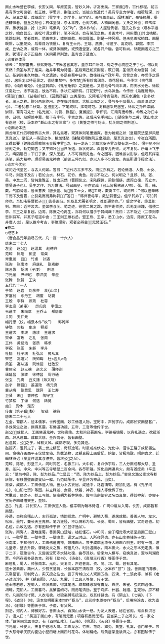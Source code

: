 <!-- { "loadSidebar": true } -->
    画山水唯营丘李成、长安关同、华原范宽，智妙入神，才高出类。三家鼎寺，百代标程。前古虽有传世可见者，如王维、李思训、荆浩之伦，岂能方驾近代？虽有专意力学者，如翟院深、刘永、纪真之辈，难继后尘（翟学李，刘学关，纪学范）。夫气象萧疏，烟林清旷，毫锋颖脱，墨法精微者，营丘之制也；石体坚凝，杂木丰茂，台阁古雅，人物幽闲者，关氏之风也；峰峦浑厚，势状雄强，抢（上声）笔俱均（校“均”，汲本作匀），人屋皆质者，范氏之作也（烟林平远之妙，始自营丘。画松叶谓之攒针，笔不染淡，自有荣茂之色。关画木叶，间用墨，时出枯梢。笔踪劲利，学者难到。范画林木，或侧或欹，形如偃盖。别是一种风规。但未见画松柏耳。画屋既质，以墨笼染，后辈目为铁屋）。复有王士元、王端、燕贵、许道宁、高克明、郭熙、李宗成、丘讷之流，或有一体，或具体而微，或预造堂室，或各开户牖，皆可称尚。然藏画者方之三家，犹诸子之于正经矣（关同虽师荆浩，盖青出于蓝也）。
    ○论黄徐体异
    谚云：“黄家富贵，徐熙野逸。”不唯各言其志，盖亦耳目所习，得之于心而应之于手也。何以明其然？黄筌与其子居采，始并事蜀为待诏。筌后累迁如京副使，既归朝，筌领真命为宫赞（或曰，荃到阙未久物故。今之遗迹，多是在蜀中日作，故往往有广政年号。宫赞之命，亦恐传之误也），居采复以待诏录之，皆给事禁中。多写禁所有珍禽瑞鸟、奇花怪石。今传世《桃花鹰鹘》、《纯白难兔》、《金盆鹁鸽》、《孔雀龟鹤》之类是也。又翎毛骨气尚丰满，而天水分色。徐熙江南处士，志节高迈，放达不羁。多状江湖所有。汀花野竹，水鸟渊鱼。今传世《凫雁鹭鸶》、《蒲藻鱼》、《丛艳折枝》、《园蔬药苗》之类是也。又翎毛形骨贵轻秀，而天水通色（言多状者，缘人之称。聊分两家作用，亦在临时命意。大抵江南之艺，骨气多不及蜀人。而萧洒过之也）。二者犹春兰秋菊，各擅重名。下笔成珍，挥毫可范。复有居采兄居宝，徐熙之孙曰崇嗣、崇矩，蜀有刁处士（名光胤）、刘赞、滕昌、夏侯延、李怀衮，江南有唐希雅，希雅之孙曰中祚、曰宿、及解处中辈，都下有李符、李吉之俦。及后来名手间出，望徐生与二黄，犹山水之有正经（校，汲本作“繇山水之有三家”）也（黄筌之师刁处士，犹关同之师荆浩）。
    ○论画龙体法
    画龙唯五代四明僧传古大师，其名最著。观其体则笔墨遒爽，善为蜿蜒之状（皇建院法堂屏风是其真迹）。至任从一待诏之作，稍加怪怒（建隆观翊教院玉皇殿后，是其真迹也）。今崔白所图，又得其要（建隆观翊教院玉皇殿中罗边，有一龙头；北都大安寺罗汉壁有龙一条）。恨不见不兴秘阁之头，轨范同否；又不知叶公当日所遇，厥状何如。自昔豢龙氏殁，龙不复扰。所谓上飞于天，晦隔层云；下归于泉，深入无底。人不可得而见也。今之图写，固难推以形似，但观其挥毫落笔，筋力精神。理契吴画鬼神也（前论三停九似，亦以人多不识真龙。先匠所遗传授之法）。
    ○论古今优劣
    或问近代至艺，与古人何如。答曰：“近代方古多不及，而过亦有之。若论佛道、人物、士女、牛马，则近不及古；若论山水、林石、花竹、禽鱼，则古不及近。何以明之？且顾、陆、张、吴，中及二阎，皆纯重雅正，性出天然（晋顾凯之，宋陆探微，梁张僧繇，唐阎立德，阎立本，暨吴道子也）。吴生之作，为万世法。号曰画圣，不亦宜哉（已上皆极佛道人物）。张、周、韩、戴，气韵骨法，皆出意表（唐张萱、周皆工士女，韩工马，戴嵩工牛。或问曰：”何以但举韩干而不及曹霸，止引戴嵩而弗称韩？”答曰：“韩师曹将军，戴法韩晋公。但举其弟子，可知其师也。至如韦鉴暨犹子，皆善画马。但取其尤著者明之，难即遍举也。”）后之学者，终莫能到。故曰：近不及古。至如李与关、范之迹，徐暨二黄之踪，前不谢师资，后无复继踵，借使二李、三王之辈复起，边鸾、陈庶之伦再生，亦将何以措手于其间哉？故曰：古不及近（二李则李思训将军，并其子昭道中舍；三王则王维右丞，暨王熊、王宰，悉工山水。边鸾、陈庶工花鸟。并唐人也）。是以推今考古，事绝理穷。观者必辨金，无焚玉石。”
    ●卷二
    ○纪艺上
    （唐会昌元年后尽五代，凡一百一十六人）
    唐末二十七人
    左全  赵公  赵温其  赵德齐
    范琼  陈皓  彭坚  常粲
    常重胤  吕  竹虔  孙遇
    张询  张南本  麻居礼  张素卿
    陈若愚  胡瑰（子虔）  荆浩
    刁光胤  尹继昭  李洪度  辛澄
    张腾  张赞  王浃
    五代九十一人
    于兢  赵岩  刘彦齐  袁{山义}
    罗塞翁  东丹王  胡擢  胡翼
    王殷  李群  燕筠  杜霄
    李玄应（弟审）  厉归真  李霭之
    韦道丰  朱简章  王乔士  郑唐卿
    关同  支仲元
    梅行思（校，梅汲本作“枚”）  郭乾晖
    钟隐  郭权  史琼  程凝
    王道古  李坡  唐垓  王道求
    宋卓  富玫  左礼  张南
    王伟  黄延浩  张质  韩求
    李祝  张图  朱繇  李升
    杜措  杜子瑰  杜弘义  房从真
    宋艺  高道兴  阮知晦  杜<齿儿>龟
    黄筌  高从遇  阮惟德  杜敬安
    黄居宝  赵元德  赵忠义  蒲师训
    蒲延昌  张玫  徐德昌  周行通
    张玄  孔嵩  丘文播（弟文晓）
    赵才  滕昌  姜道隐  杨元真
    董从晦  张景思  跋异  王仁寿
    卫贤  朱  曹仲玄  陶守立
    竹梦松  丁谦  何遇  陆晃
    施  贯休  楚安
    传古（第子岳黎）  智蕴  德符
    唐末二二十七人
    左全，蜀郡人，迹本儒家。世传图画，妙工佛道人物。宝历中，声驰宇内。成都长安画壁甚广，多效吴生之迹，颇得其要。有佛道功德、五帝、三官等像传于世。
    赵公，成都人，工画佛道鬼神，世称高绝。太和间已著画名。李德裕镇蜀，以宾礼遇之。改莅浙西，辟从莲幕。成都大慈、圣兴两寺，皆有画壁。
    赵温其，公之子，绰有父风。成都寺观，多见其迹。
    赵德齐，温其之子，袭二世之精艺，奇踪逸笔，时辈咸推伏之。光化中，诏许王建于成都置生祠，命德齐画西平王仪仗车辂、旌纛法物，及朝真殿上画后妃、嫔御，皆极精致。昭宗喜之，迁翰林待诏（辛显评温其与德齐，皆次公之品）。
    范琼、陈皓、彭坚三人，同时同艺，名振三川。大中初，复兴佛宇后，三人分画成都大慈、圣寿、圣兴、净众、中兴等五寺墙壁二百余间。各尽所蕴。淳化后两遭兵火，颇有毁废矣（辛显云：“范为神品，陈、彭为妙品。”仁显云：“范、陈为妙品上，彭为妙品。”尝见文潞公家坟寺积庆院，有移置壁画婆叟仙一躯，乃范琼所作。辛显评为神品，当矣）。
    常粲，成都人，工画佛道人物，善为上古衣冠。咸通中，路岩镇蜀，颇加礼遇。有《孔子问礼》、《山阳七贤》等图，并立释迦、女祸、伏羲、神农、燧人等像传于世。
    常重胤，粲之子，妙工写貌。僖宗朝为翰林供奉。尝写僖宗御容及名臣真像，得其神彩。亦尝于宝历寺画请塔天王，至妙。
    吕、竹虔，并长安人。工画佛道人物。僖宗朝为翰林待诏，广明中扈从入蜀。长安、成都皆有画壁。
    孙遇，自称会稽山人，志行孤洁，情韵疏放。广明中，避地入蜀，遂居成都。善画人物、龙水、松石、墨竹，兼长天王鬼神。笔力狂怪，不以傅彩为功。长安、蜀川，皆有画壁，实奇迹也。初名位，后改名遇。亦有图轴传于世（仁显评逸品）。
    张询，南海人，避地居蜀。善画吴山楚岫，枯松怪石。中和间，尝于昭觉寺大悲堂后画三壁山川、一壁早景、一壁午景、一壁晚景，谓之三时山。人所称异也。亦有山水卷轴传于世。
    张南本，不知何许人，工画佛道鬼神，兼精画火。尝于成都金华寺大殿画八明王。时有一僧，游礼至寺，整衣升殿，骤睹炎炎之势，惊怛几仆。时孙遇画水，南本画火，水火之形本无定质，惟于二子，冠绝古今。又尝画宝历寺水陆功德，曲尽其妙。后来为人模写，窃换真迹，鬻与荆湖商贾。今所存者多是伪本。别有《勘书》、《诗会》、《高丽王行香》等图传于世。
    麻居礼，蜀人，师张南本。光化、天复间，声迹甚高。资、简、邛、蜀，甚有其笔。
    道士张素卿，简州人，少孤贫落魄，长依本郡三清观项（校，汲本作“顶”）挂。善画道门尊像、天帝星官，形制奇占，实天授之性也。尝于青城山丈人观画五岳、四渎、十二溪女等，兼有《老子过流沙》、并《朝真图》、八仙、九曜、十二真人等像，传于世。
    道士陈若愚，左蜀人，师张素卿，得其笔法。成都精思观有青龙、白虎、朱雀、玄武四君像。
    胡瑰，范阳人。工画蕃马，虽繁富细巧，而用笔清劲。至于穹庐、什器、射猎、生死物，靡不精奇。凡画驼马げ尾、人衣毛毳，以狼毫缚笔疏渲之，取其纤健也。有《阴山》、《七骑》、《下程》、《盗马》（校，汲本及明覆宋本均作“捉马”，此元抄本原亦作“捉马”，后用粉涂去，改为盗马）、《射雕》等图传于世。子虔，有父风。
    荆浩，河内人，博雅好古。善画山水，自撰山水诀一卷。为友人表进，秘在省阁。常自称洪谷子。语人曰：“吴道子画山水，有笔而无墨；项容有墨而无笔。吾当采二子之所长，成一家之体。”故关同北面事之。有《四时山水》、《三峰》、《桃源》、《天台》等图传于世。
    刁光胤，长安人，天复中避地入蜀。工画龙水、竹石、花鸟、猫兔。黄筌、孔嵩，皆门弟子。尝于大慈寺承天院内窗边小壁四堵上画四时花鸟，体制精绝。后黄居采重装饰之，亦有图轴传于世。
